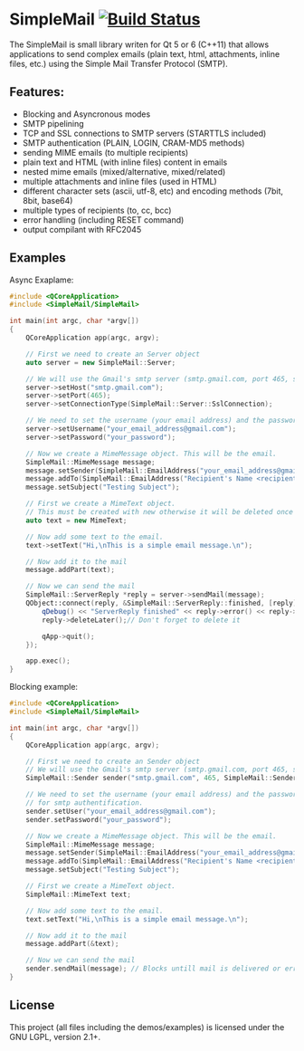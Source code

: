 SimpleMail [![Build Status](https://travis-ci.org/cutelyst/simple-mail.svg?branch=master)](https://travis-ci.org/cutelyst/simple-mail)
=============================================

The SimpleMail is small library writen for Qt 5 or 6 (C++11) that allows applications to send complex emails (plain text, html, attachments, inline files, etc.) using the Simple Mail Transfer Protocol (SMTP).

## Features:

- Blocking and Asyncronous modes
- SMTP pipelining
- TCP and SSL connections to SMTP servers (STARTTLS included)
- SMTP authentication (PLAIN, LOGIN, CRAM-MD5 methods)
- sending MIME emails (to multiple recipients)
- plain text and HTML (with inline files) content in emails
- nested mime emails (mixed/alternative, mixed/related)
- multiple attachments and inline files (used in HTML)
- different character sets (ascii, utf-8, etc) and encoding methods (7bit, 8bit, base64)
- multiple types of recipients (to, cc, bcc)
- error handling (including RESET command)
- output compilant with RFC2045

## Examples

Async Exaplame:

```c++
#include <QCoreApplication>
#include <SimpleMail/SimpleMail>

int main(int argc, char *argv[])
{
    QCoreApplication app(argc, argv);

    // First we need to create an Server object
    auto server = new SimpleMail::Server;

    // We will use the Gmail's smtp server (smtp.gmail.com, port 465, ssl)
    server->setHost("smtp.gmail.com");
    server->setPort(465);
    server->setConnectionType(SimpleMail::Server::SslConnection);

    // We need to set the username (your email address) and the password for smtp authentification.
    server->setUsername("your_email_address@gmail.com");
    server->setPassword("your_password");

    // Now we create a MimeMessage object. This will be the email.
    SimpleMail::MimeMessage message;
    message.setSender(SimpleMail::EmailAddress("your_email_address@gmail.com", "Your Name"));
    message.addTo(SimpleMail::EmailAddress("Recipient's Name <recipient@host.com>"));
    message.setSubject("Testing Subject");

    // First we create a MimeText object.
    // This must be created with new otherwise it will be deleted once we leave the scope.
    auto text = new MimeText;

    // Now add some text to the email.
    text->setText("Hi,\nThis is a simple email message.\n");

    // Now add it to the mail
    message.addPart(text);

    // Now we can send the mail
    SimpleMail::ServerReply *reply = server->sendMail(message);
    QObject::connect(reply, &SimpleMail::ServerReply::finished, [reply] {
        qDebug() << "ServerReply finished" << reply->error() << reply->responseText();
        reply->deleteLater();// Don't forget to delete it

        qApp->quit();
    });

    app.exec();
}
```

Blocking example:

```c++
#include <QCoreApplication>
#include <SimpleMail/SimpleMail>

int main(int argc, char *argv[])
{
    QCoreApplication app(argc, argv);

    // First we need to create an Sender object
    // We will use the Gmail's smtp server (smtp.gmail.com, port 465, ssl)
    SimpleMail::Sender sender("smtp.gmail.com", 465, SimpleMail::Sender::SslConnection);

    // We need to set the username (your email address) and the password
    // for smtp authentification.
    sender.setUser("your_email_address@gmail.com");
    sender.setPassword("your_password");

    // Now we create a MimeMessage object. This will be the email.
    SimpleMail::MimeMessage message;
    message.setSender(SimpleMail::EmailAddress("your_email_address@gmail.com", "Your Name"));
    message.addTo(SimpleMail::EmailAddress("Recipient's Name <recipient@host.com>"));
    message.setSubject("Testing Subject");

    // First we create a MimeText object.
    SimpleMail::MimeText text;

    // Now add some text to the email.
    text.setText("Hi,\nThis is a simple email message.\n");

    // Now add it to the mail
    message.addPart(&text);

    // Now we can send the mail
    sender.sendMail(message); // Blocks untill mail is delivered or errored
}
```

## License

This project (all files including the demos/examples) is licensed under the GNU LGPL, version 2.1+.
